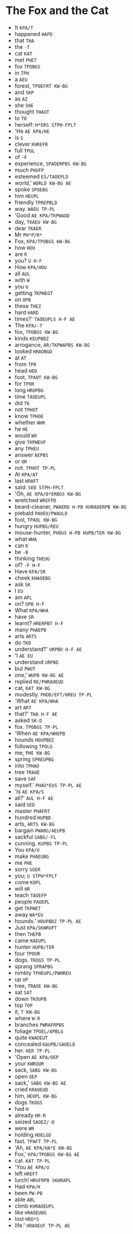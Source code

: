 # The Fox and the Cat

* It `KPA/T`
* happened `HAPD`
* that `THA`
* the `-T`
* cat `KAT`
* met `PHET`
* fox `TPOBGS`
* in `TPH`
* a `AEU`
* forest, `TPOEFRT KW-BG`
* and `SKP`
* as `AZ`
* she `SHE`
* thought `THAUT`
* to `TO`
* herself: `H*ERS STPH-FPLT`
* 'He `AE KPA/HE`
* is `S`
* clever `KHREFR`
* full `TPUL`
* of `-F`
* experience, `SPAOERPBS KW-BG`
* much `PHUFP`
* esteemed `ES/TAOEPLD`
* world,' `WORLD KW-BG AE`
* spoke `SPOEBG`
* him `HEUPL`
* friendly `TPREPBLD`
* way. `WAEU TP-PL`
* 'Good `AE KPA/TKPWAOD`
* day, `TKAEU KW-BG`
* dear `TKAER`
* Mr `PH*P/R*`
* Fox, `KPA/TPOBGS KW-BG`
* how `HOU`
* are `R`
* you? `U H-F`
* How `KPA/HOU`
* all `AUL`
* with `W`
* you `U`
* getting `TKPWEGT`
* on `OPB`
* these `THEZ`
* hard `HARD`
* times?' `TAOEUPLS H-F AE`
* The `KPA/-T`
* fox, `TPOBGS KW-BG`
* kinds `KEUPBDZ`
* arrogance, `AR/TKPWAPBS KW-BG`
* looked `HRAOBGD`
* at `AT`
* from `TPR`
* head `HED`
* foot, `TPAOT KW-BG`
* for `TPOR`
* long `HROPBG`
* time `TAOEUPL`
* did `TK`
* not `TPHOT`
* know `TPHOE`
* whether `WHR`
* he `HE`
* would `WO`
* give `TKPWEUF`
* any `TPHEU`
* answer `AEPBS`
* or `OR`
* not. `TPHOT TP-PL`
* At `KPA/AT`
* last `HRAFT`
* said: `SED STPH-FPLT`
* 'Oh, `AE KPA/O*ERBGS KW-BG`
* wretched `WREFPD`
* beard-cleaner, `PWAERD H-PB KHRAOERPB KW-BG`
* piebald `PAOEU/PWAULD`
* fool, `TPAOL KW-BG`
* hungry `HUPBG/REU`
* mouse-hunter, `PHOUS H-PB HUPB/TER KW-BG`
* what `WHA`
* can `K`
* be `-B`
* thinking `THEUG`
* of? `-F H-F`
* Have `KPA/SR`
* cheek `KHAOEBG`
* ask `SK`
* I `EU`
* am `APL`
* on? `OPB H-F`
* What `KPA/WHA`
* have `SR`
* learnt? `HRERPBT H-F`
* many `PHAEPB`
* arts `ARTS`
* do `TKO`
* understand?' `URPBD H-F AE`
* 'I `AE EU`
* understand `URPBD`
* but `PWUT`
* one,' `WUPB KW-BG AE`
* replied `RE/PHRAOEUD`
* cat, `KAT KW-BG`
* modestly. `PHOD/EFT/HREU TP-PL`
* 'What `AE KPA/WHA`
* art `ART`
* that?' `THA H-F AE`
* asked `SK-D`
* fox. `TPOBGS TP-PL`
* 'When `AE KPA/WHEPB`
* hounds `HOUPBDZ`
* following `TPOLG`
* me, `PHE KW-BG`
* spring `SPREUPBG`
* into `TPHAO`
* tree `TRAOE`
* save `SAF`
* myself.' `PHAO*EUS TP-PL AE`
* 'Is `AE KPA/S`
* all?' `AUL H-F AE`
* said `SED`
* master `PHAFRT`
* hundred `HUPBD`
* arts, `ARTS KW-BG`
* bargain `PWARG/AEUPB`
* sackful `SABG/-FL`
* cunning. `KUPBG TP-PL`
* You `KPA/U`
* make `PHAEUBG`
* me `PHE`
* sorry `SOER`
* you; `U STPH*FPLT`
* come `KOPL`
* will `HR`
* teach `TAOEFP`
* people `PAOEPL`
* get `TKPWET`
* away `WA*EU`
* hounds.' `HOUPBDZ TP-PL AE`
* Just `KPA/SKWRUFT`
* then `THEPB`
* came `KAEUPL`
* hunter `HUPB/TER`
* four `TPOUR`
* dogs. `TKOGS TP-PL`
* sprang `SPRAPBG`
* nimbly `TPHEUPL/PWHREU`
* up `UP`
* tree, `TRAOE KW-BG`
* sat `SAT`
* down `TKOUPB`
* top `TOP`
* it, `T KW-BG`
* where `W-R`
* branches `PWRAFRPBS`
* foliage `TPOEL/APBLG`
* quite `KWAOEUT`
* concealed `KAUPB/SAOELD`
* her. `HER TP-PL`
* 'Open `AE KPA/OEP`
* your `KWROUR`
* sack, `SABG KW-BG`
* open `OEP`
* sack,' `SABG KW-BG AE`
* cried `KRAOEUD`
* him, `HEUPL KW-BG`
* dogs `TKOGS`
* had `H`
* already `HR-R`
* seized `SAOEZ/-D`
* were `WR`
* holding `HOELGD`
* fast. `TPAFT TP-PL`
* 'Ah, `AE KPA/HA*E KW-BG`
* Fox,' `KPA/TPOBGS KW-BG AE`
* cat. `KAT TP-PL`
* 'You `AE KPA/U`
* left `HREFT`
* lurch! `HRUFRPB SKHRAPL`
* Had `KPA/H`
* been `PW-PB`
* able `ABL`
* climb `KHRAOEUPL`
* like `HRAOEUBG`
* lost `HRO*S`
* life.' `HRAOEUF TP-PL AE`
